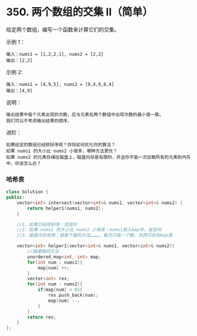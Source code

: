 # 350. 两个数组的交集 II（简单）

给定两个数组，编写一个函数来计算它们的交集。

 

示例 1：

    输入：nums1 = [1,2,2,1], nums2 = [2,2]
    输出：[2,2]

示例 2:

    输入：nums1 = [4,9,5], nums2 = [9,4,9,8,4]
    输出：[4,9]

说明：

    输出结果中每个元素出现的次数，应与元素在两个数组中出现次数的最小值一致。
    我们可以不考虑输出结果的顺序。

进阶：

    如果给定的数组已经排好序呢？你将如何优化你的算法？
    如果 nums1 的大小比 nums2 小很多，哪种方法更优？
    如果 nums2 的元素存储在磁盘上，磁盘内存是有限的，并且你不能一次加载所有的元素到内存中，你该怎么办？

### 哈希表
```c++
class Solution {
public:
    vector<int> intersect(vector<int>& nums1, vector<int>& nums2) {
        return helper1(nums1, nums2);
    }

    //1、如果已经排好序：双指针
    //2、如果 nums1 的大小比 nums2 小很多：nums1放入map中，省空间
    //3、磁盘内存有限：就是下面的方法………… 每次只取一个数，东西只存在map里

    vector<int> helper1(vector<int>& nums1, vector<int>& nums2){
        //随便做的方法
        unordered_map<int, int> map;
        for(int num : nums1){
            map[num] ++;
        }
        vector<int> res;
        for(int num : nums2){
            if(map[num] > 0){
                res.push_back(num);
                map[num] --;
            }
        }
        return res;
    }
};
```
